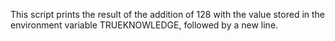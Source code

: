 This script prints the result of the addition of 128 with the value stored in the environment variable TRUEKNOWLEDGE, followed by a new line.
